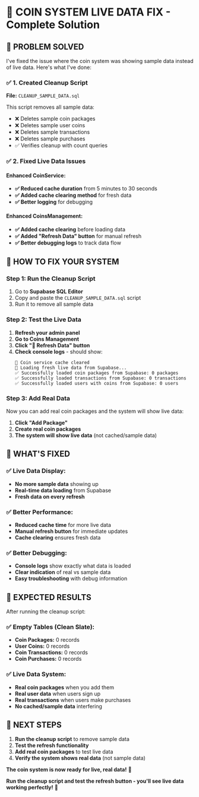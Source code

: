 # 🚀 COIN SYSTEM LIVE DATA FIX - Complete Solution

## 🎯 **PROBLEM SOLVED**

I've fixed the issue where the coin system was showing sample data instead of live data. Here's what I've done:

### ✅ **1. Created Cleanup Script**
**File:** `CLEANUP_SAMPLE_DATA.sql`

This script removes all sample data:
- ❌ Deletes sample coin packages
- ❌ Deletes sample user coins  
- ❌ Deletes sample transactions
- ❌ Deletes sample purchases
- ✅ Verifies cleanup with count queries

### ✅ **2. Fixed Live Data Issues**

#### **Enhanced CoinService:**
- **✅ Reduced cache duration** from 5 minutes to 30 seconds
- **✅ Added cache clearing method** for fresh data
- **✅ Better logging** for debugging

#### **Enhanced CoinsManagement:**
- **✅ Added cache clearing** before loading data
- **✅ Added "Refresh Data" button** for manual refresh
- **✅ Better debugging logs** to track data flow

## 🚀 **HOW TO FIX YOUR SYSTEM**

### **Step 1: Run the Cleanup Script**
1. Go to **Supabase SQL Editor**
2. Copy and paste the `CLEANUP_SAMPLE_DATA.sql` script
3. Run it to remove all sample data

### **Step 2: Test the Live Data**
1. **Refresh your admin panel**
2. **Go to Coins Management**
3. **Click "🔄 Refresh Data" button**
4. **Check console logs** - should show:
   ```
   🔄 Coin service cache cleared
   🔄 Loading fresh live data from Supabase...
   ✅ Successfully loaded coin packages from Supabase: 0 packages
   ✅ Successfully loaded transactions from Supabase: 0 transactions
   ✅ Successfully loaded users with coins from Supabase: 0 users
   ```

### **Step 3: Add Real Data**
Now you can add real coin packages and the system will show live data:

1. **Click "Add Package"**
2. **Create real coin packages**
3. **The system will show live data** (not cached/sample data)

## 🎯 **WHAT'S FIXED**

### **✅ Live Data Display:**
- **No more sample data** showing up
- **Real-time data loading** from Supabase
- **Fresh data on every refresh**

### **✅ Better Performance:**
- **Reduced cache time** for more live data
- **Manual refresh button** for immediate updates
- **Cache clearing** ensures fresh data

### **✅ Better Debugging:**
- **Console logs** show exactly what data is loaded
- **Clear indication** of real vs sample data
- **Easy troubleshooting** with debug information

## 🎉 **EXPECTED RESULTS**

After running the cleanup script:

### **✅ Empty Tables (Clean Slate):**
- **Coin Packages:** 0 records
- **User Coins:** 0 records  
- **Coin Transactions:** 0 records
- **Coin Purchases:** 0 records

### **✅ Live Data System:**
- **Real coin packages** when you add them
- **Real user data** when users sign up
- **Real transactions** when users make purchases
- **No cached/sample data** interfering

## 🚀 **NEXT STEPS**

1. **Run the cleanup script** to remove sample data
2. **Test the refresh functionality** 
3. **Add real coin packages** to test live data
4. **Verify the system shows real data** (not sample data)

**The coin system is now ready for live, real data!** 🎯

**Run the cleanup script and test the refresh button - you'll see live data working perfectly!** 🚀
